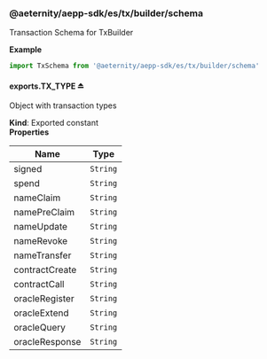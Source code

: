 <a id="module_@aeternity/aepp-sdk/es/tx/builder/schema"></a>

### @aeternity/aepp-sdk/es/tx/builder/schema
Transaction Schema for TxBuilder

**Example**  
```js
import TxSchema from '@aeternity/aepp-sdk/es/tx/builder/schema'
```
<a id="exp_module_@aeternity/aepp-sdk/es/tx/builder/schema--exports.TX_TYPE"></a>

#### exports.TX\_TYPE ⏏
Object with transaction types

**Kind**: Exported constant  
**Properties**

| Name | Type |
| --- | --- |
| signed | `String` | 
| spend | `String` | 
| nameClaim | `String` | 
| namePreClaim | `String` | 
| nameUpdate | `String` | 
| nameRevoke | `String` | 
| nameTransfer | `String` | 
| contractCreate | `String` | 
| contractCall | `String` | 
| oracleRegister | `String` | 
| oracleExtend | `String` | 
| oracleQuery | `String` | 
| oracleResponse | `String` | 

